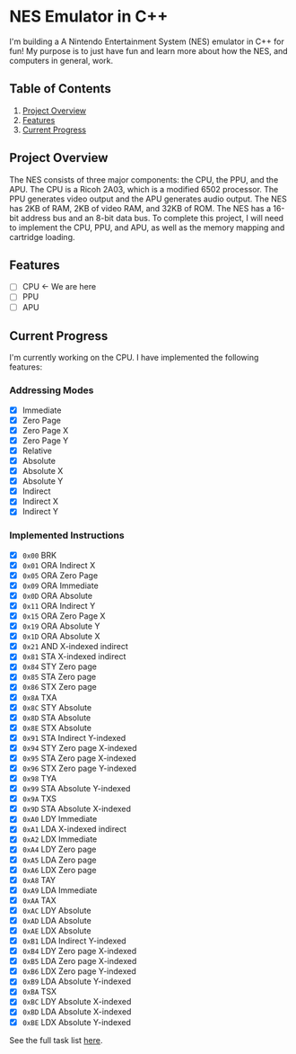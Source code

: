 # NES Emulator in C++

I'm building a A Nintendo Entertainment System (NES) emulator in C++ for fun!
My purpose is to just have fun and learn more about how the NES, and computers in general, work.

## Table of Contents

1. [Project Overview](#Project-Overview)
2. [Features](#Features)
3. [Current Progress](#Current-Progress)

## Project Overview

The NES consists of three major components: the CPU, the PPU, and the APU. The CPU is a Ricoh 2A03, which is a modified 6502 processor. The PPU generates video output and the APU generates audio output. The NES has 2KB of RAM, 2KB of video RAM, and 32KB of ROM. The NES has a 16-bit address bus and an 8-bit data bus. To complete this project, I will need to implement the CPU, PPU, and APU, as well as the memory mapping and cartridge loading.

## Features

- [ ] CPU <- We are here
- [ ] PPU
- [ ] APU

## Current Progress

I'm currently working on the CPU. I have implemented the following features:

### Addressing Modes

- [x] Immediate
- [x] Zero Page
- [x] Zero Page X
- [x] Zero Page Y
- [x] Relative
- [x] Absolute
- [x] Absolute X
- [x] Absolute Y
- [x] Indirect
- [x] Indirect X
- [x] Indirect Y

### Implemented Instructions

- [x] `0x00` BRK
- [x] `0x01` ORA Indirect X
- [x] `0x05` ORA Zero Page
- [x] `0x09` ORA Immediate
- [x] `0x0D` ORA Absolute
- [x] `0x11` ORA Indirect Y
- [x] `0x15` ORA Zero Page X
- [x] `0x19` ORA Absolute Y
- [x] `0x1D` ORA Absolute X
- [x] `0x21` AND X-indexed indirect
- [x] `0x81` STA X-indexed indirect
- [x] `0x84` STY Zero page
- [x] `0x85` STA Zero page
- [x] `0x86` STX Zero page
- [x] `0x8A` TXA
- [x] `0x8C` STY Absolute
- [x] `0x8D` STA Absolute
- [x] `0x8E` STX Absolute
- [x] `0x91` STA Indirect Y-indexed
- [x] `0x94` STY Zero page X-indexed
- [x] `0x95` STA Zero page X-indexed
- [x] `0x96` STX Zero page Y-indexed
- [x] `0x98` TYA
- [x] `0x99` STA Absolute Y-indexed
- [x] `0x9A` TXS
- [x] `0x9D` STA Absolute X-indexed
- [x] `0xA0` LDY Immediate
- [x] `0xA1` LDA X-indexed indirect
- [x] `0xA2` LDX Immediate
- [x] `0xA4` LDY Zero page
- [x] `0xA5` LDA Zero page
- [x] `0xA6` LDX Zero page
- [x] `0xA8` TAY
- [x] `0xA9` LDA Immediate
- [x] `0xAA` TAX
- [x] `0xAC` LDY Absolute
- [x] `0xAD` LDA Absolute
- [x] `0xAE` LDX Absolute
- [x] `0xB1` LDA Indirect Y-indexed
- [x] `0xB4` LDY Zero page X-indexed
- [x] `0xB5` LDA Zero page X-indexed
- [x] `0xB6` LDX Zero page Y-indexed
- [x] `0xB9` LDA Absolute Y-indexed
- [x] `0xBA` TSX
- [x] `0xBC` LDY Absolute X-indexed
- [x] `0xBD` LDA Absolute X-indexed
- [x] `0xBE` LDX Absolute Y-indexed

See the full task list [here](tasks.md).
